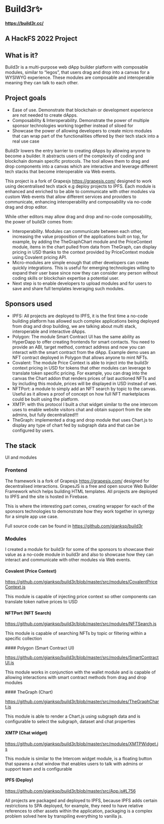 # Build3r✨
#### https://build3r.cc/

## A HackFS 2022 Project

## What is it?

Build3r is a multi-purpose web dApp builder platform with composable modules, similar to “legos”, that users drag and drop into a canvas for a  WYSIWYG experience. These modules are composable and interoperable meaning they can talk to each other.

## Project goals

- Ease of use. Demonstrate that blockchain or development experience are not needed to create dApps.
- Composability & Interoperability. Demonstrate the power of multiple sponsor technologies working together instead of siloed for
- Showcase the power of allowing developers to create micro modules that can wrap part of the functionalities offered by their tech stack into a real use case

Build3r lowers the entry barrier to creating dApps by allowing anyone to become a builder. It abstracts users of the complexity of coding and blockchain domain specific protocols. The tool allows them to drag and drop components into a canvas which are interactive and leverage different tech stacks that become interoperable via Web events.

This project is a fork of Grapesjs https://grapesjs.com/ designed to work using decentralised tech stack e.g deploy projects to IPFS. Each module is enhanced and enriched to be able to communicate with other modules via custom Web events that allow different services and providers to communicate, enhancing interoperability and composability via no-code drag and drop editor.

While other editors may allow drag and drop and no-code composability, the power of build3r comes from:

- Interoperability. Modules can communicate between each other, increasing the value proposition of the applications built on top, for example, by adding the TheGraphChart module and the PriceContext module, items in the chart pulled from data from TheGraph, can display pricing in USD thanks to the context provided by PriceContext module using Covalent pricing API.
- Micro-modules are simple enough that other developers can create quickly integrations. This is useful for emerging technologies willing to expand their user base since now they can consider any person without coding skills or blockchain expertise a potential user.
- Next step is to enable developers to upload modules and for users to save and share full templates leveraging such modules.


## Sponsors used


- IPFS: All projects are deployed to IPFS, it is the first time a no-code building platform has allowed such complex applications being deployed from drag and drop building, we are talking about multi stack, interoperable and interactive dApps.
- Polygon: The module Smart Contract UI has the same ability as HyperDapp to offer creating frontends for smart contacts. You need to provide an ABI, target method, contract address and now you can interact with the smart contract from the dApp. Example demo uses an NFT contract deployed in Polygon that allows anyone to mint NFTs.
- Covalent: The module Price Context is able to inject into the build3r context pricing in USD for tokens that other modules can leverage to translate token specific pricing. For example, you can drag into the canvas the Chart addon that renders prices of last auctioned NFTs and by including this module, prices will be displayed in USD instead of wei.
- NFTPort: a module to simply add an NFT search by topic to the canvas. Useful as it allows a proof of concept on how full NFT marketplaces could be built using the platform.
- XMTP: with this protocol I built a chat widget similar to the one intercom uses to enable website visitors chat and obtain support from the site admins, but fully decentralized!!!
- TheGraph: implemented a drag and drop module that uses Chart.js to display any type of chart fed by subgraph data and that can be configured by users.

## The stack

UI and modules

### Frontend

The framework is a fork of Grapesjs https://grapesjs.com/ designed for decentralised interactions. GrapesJS is a free and open source Web Builder Framework which helps building HTML templates. All projects are deployed to IPFS and the site is hosted in Firebase.

This is where the interesting part comes, creating wrapper for each of the sponsors technologies to demonstrate how they work together in synergy for a simple app use case.

Full source code can be found in https://github.com/gianksp/build3r

### Modules

I created a module for build3r for some of the sponsors to showcase their value as a no-code module in build3r and also to showcase how they can interact and communicate with other modules via Web events.

#### Covalent (Price Context)

https://github.com/gianksp/build3r/blob/master/src/modules/CovalentPriceContext.js

This module is capable of injecting price context so other components can translate token native prices to USD

#### NFTPort (NFT Search)

https://github.com/gianksp/build3r/blob/master/src/modules/NFTSearch.js

This module is capable of searching NFTs by topic or filtering within a specific collection

#### Polygon (Smart Contract UI)

https://github.com/gianksp/build3r/blob/master/src/modules/SmartContractUI.js

This module works in conjunction with the wallet module and is capable of allowing interactions with smart contract
methods from drag and drop modules

#### TheGraph (Chart)

https://github.com/gianksp/build3r/blob/master/src/modules/TheGraphChart.js

This module is able to render a Chart.js using subgraph data and is configurable to select the subgraph, dataset and chat properties

#### XMTP (Chat widget)

https://github.com/gianksp/build3r/blob/master/src/modules/XMTPWidget.js

This module is similar to the Intercom widget module, is a floating button that spawns a chat window that enables users to talk
with admins or support team and is configurable

#### IPFS (Deploy)

https://github.com/gianksp/build3r/blob/master/src/App.js#L756

All projects are packaged and deployed to IPFS, because IPFS adds certain restrictions to SPA deployed, for example, they need to have relative references to other assets within the application, packaging is a complex problem solved here by transpiling everything to vanilla js.
